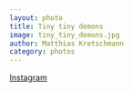 ```yaml
---
layout: photo
title: Tiny tiny demons
image: tiny_tiny_demons.jpg
author: Matthias Kretschmann
category: photos
---
```


[Instagram](https://instagram.com/p/16VfLytShp/)